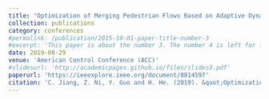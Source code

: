 ```yaml
---
title: "Optimization of Merging Pedestrian Flows Based on Adaptive Dynamic Programming"
collection: publications
category: conferences
#permalink: /publication/2015-10-01-paper-title-number-3
#excerpt: 'This paper is about the number 3. The number 4 is left for future work.'
date: 2019-08-29
venue: 'American Control Conference (ACC)'
#slidesurl: 'http://academicpages.github.io/files/slides3.pdf'
paperurl: 'https://ieeexplore.ieee.org/document/8814597'
citation: 'C. Jiang, Z. Ni, Y. Guo and H. He. (2019). &quot;Optimization of Merging Pedestrian Flows Based on Adaptive Dynamic Programming.&quot; <i>American Control Conference (ACC)</i>. pp 2626-2632.'
---
```

